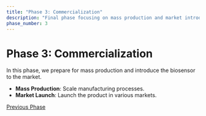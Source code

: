 ```yaml
---
title: "Phase 3: Commercialization"
description: "Final phase focusing on mass production and market introduction."
phase_number: 3
---
```


# Phase 3: Commercialization

In this phase, we prepare for mass production and introduce the biosensor to the market.

- **Mass Production**: Scale manufacturing processes.
- **Market Launch**: Launch the product in various markets.

[Previous Phase](/roadmap/phases/phase2)
